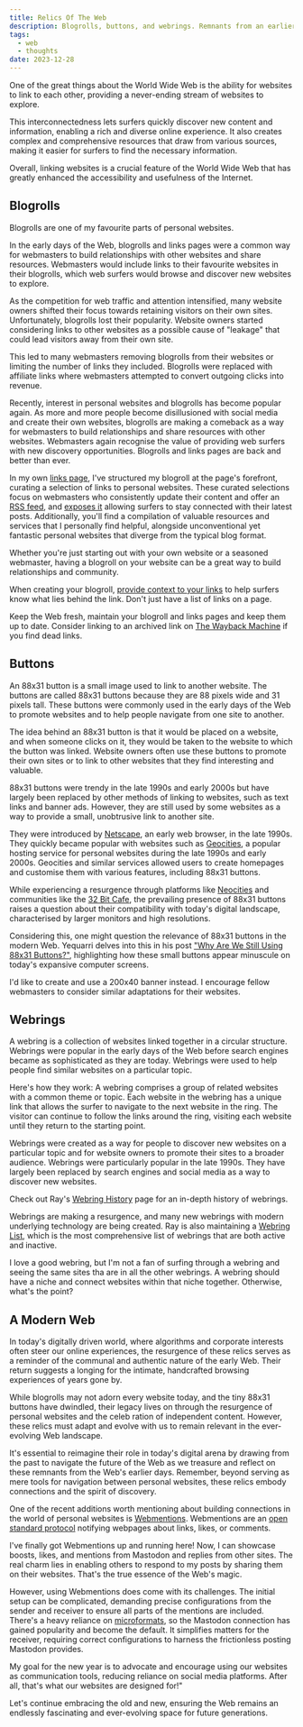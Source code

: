 ```yaml
---
title: Relics Of The Web
description: Blogrolls, buttons, and webrings. Remnants from an earlier Internet era. How do they function in today’s digital landscape?
tags:
  - web
  - thoughts
date: 2023-12-28
---
```


One of the great things about the World Wide Web is the ability for websites to link to each other, providing a never-ending stream of websites to explore. 

This interconnectedness lets surfers quickly discover new content and information, enabling a rich and diverse online experience. It also creates complex and comprehensive resources that draw from various sources, making it easier for surfers to find the necessary information.

Overall, linking websites is a crucial feature of the World Wide Web that has greatly enhanced the accessibility and usefulness of the Internet.

## Blogrolls

Blogrolls are one of my favourite parts of personal websites. 

In the early days of the Web, blogrolls and links pages were a common way for webmasters to build relationships with other websites and share resources. Webmasters would include links to their favourite websites in their blogrolls, which web surfers would browse and discover new websites to explore.

As the competition for web traffic and attention intensified, many website owners shifted their focus towards retaining visitors on their own sites. Unfortunately, blogrolls lost their popularity. Website owners started considering links to other websites as a possible cause of "leakage" that could lead visitors away from their own site.

This led to many webmasters removing blogrolls from their websites or limiting the number of links they included. Blogrolls were replaced with affiliate links where webmasters attempted to convert outgoing clicks into revenue.

Recently, interest in personal websites and blogrolls has become popular again. As more and more people become disillusioned with social media and create their own websites, blogrolls are making a comeback as a way for webmasters to build relationships and share resources with other websites. Webmasters again recognise the value of providing web surfers with new discovery opportunities. Blogrolls and links pages are back and better than ever.

In my own [links page](/links/), I've structured my blogroll at the page's forefront, curating a selection of links to personal websites. These curated selections focus on webmasters who consistently update their content and offer an [RSS feed](/feeds/), and [exposes it](https://rknight.me/please-expose-your-rss/) allowing surfers to stay connected with their latest posts. Additionally, you'll find a compilation of valuable resources and services that I personally find helpful, alongside unconventional yet fantastic personal websites that diverge from the typical blog format.

Whether you're just starting out with your own website or a seasoned webmaster, having a blogroll on your website can be a great way to build relationships and community. 

When creating your blogroll, [provide context to your links](https://flamedfury.com/posts/the-art-of-hyperlinking/) to help surfers know what lies behind the link. Don't just have a list of links on a page.

Keep the Web fresh, maintain your blogroll and links pages and keep them up to date. Consider linking to an archived link on [The Wayback Machine](http://web.archive.org/) if you find dead links. 

## Buttons

An 88x31 button is a small image used to link to another website. The buttons are called 88x31 buttons because they are 88 pixels wide and 31 pixels tall. These buttons were commonly used in the early days of the Web to promote websites and to help people navigate from one site to another.

The idea behind an 88x31 button is that it would be placed on a  website, and when someone clicks on it, they would be taken to the website to which the button was linked. Website owners often use these buttons to promote their own sites or to link to other websites that they find interesting and valuable.

88x31 buttons were trendy in the late 1990s and early 2000s but have largely been replaced by other methods of linking to websites, such as text links and banner ads. However, they are still used by some websites as a way to provide a small, unobtrusive link to another site.

They were introduced by [Netscape](https://web.archive.org/web/19961026040131/http://www3.netscape.com/comprod/mirror/netscape_now_program.html), an early web browser, in the late 1990s. They quickly became popular with websites such as [Geocities](https://thehistoryoftheweb.com/an-ode-to-geocities/), a popular hosting service for personal websites during the late 1990s and early 2000s. Geocities and similar services allowed users to create homepages and customise them with various features, including 88x31 buttons.

While experiencing a resurgence through platforms like [Neocities](https://neocities.org) and communities like the [32 Bit Cafe](https://32bit.cafe/), the prevailing presence of 88x31 buttons raises a question about their compatibility with today's digital landscape, characterised by larger monitors and high resolutions.

Considering this, one might question the relevance of 88x31 buttons in the modern Web. Yequarri delves into this in his post ["Why Are We Still Using 88x31 Buttons?"](https://yequari.com/blog/2023/10/no-more-88x31-buttons/), highlighting how these small buttons appear minuscule on today's expansive computer screens.

I'd like to create and use a 200x40 banner instead. I encourage fellow webmasters to consider similar adaptations for their websites.

## Webrings

A webring is a collection of websites linked together in a circular structure. Webrings were popular in the early days of the Web before search engines became as sophisticated as they are today. Webrings were used to help people find similar websites on a particular topic.

Here's how they work: A webring comprises a group of related websites with a common theme or topic. Each website in the webring has a unique link that allows the surfer to navigate to the next website in the ring. The visitor can continue to follow the links around the ring, visiting each website until they return to the starting point.

Webrings were created as a way for people to discover new websites on a particular topic and for website owners to promote their sites to a  broader audience. Webrings were particularly popular in the late 1990s. They have largely been replaced by search engines and social media as a  way to discover new websites.

Check out Ray's [Webring History](https://brisray.com/web/webring-history.htm) page for an in-depth history of webrings.

Webrings are making a resurgence, and many new webrings with modern underlying technology are being created. Ray is also maintaining a [Webring List](https://brisray.com/web/webring-list.htm), which is the most comprehensive list of webrings that are both active and inactive. 

I love a good webring, but I'm not a fan of surfing through a webring and seeing the same sites tha are in all the other webrings. A webring should have a niche and connect websites within that niche together. Otherwise, what's the point? 

## A Modern Web

In today's digitally driven world, where algorithms and corporate interests often steer our online experiences, the resurgence of these relics serves as a reminder of the communal and authentic nature of the early Web. Their return suggests a longing for the intimate, handcrafted browsing experiences of years gone by.

While blogrolls may not adorn every website today, and the tiny 88x31 buttons have dwindled, their legacy lives on through the resurgence of personal websites and the celeb ration of independent content. However, these relics must adapt and evolve with us to remain relevant in the ever-evolving Web landscape.

It's essential to reimagine their role in today's digital arena by drawing from the past to navigate the future of the Web as we treasure and reflect on these remnants from the Web's earlier days. Remember, beyond serving as mere tools for navigation between personal websites, these relics embody connections and the spirit of discovery.

One of the recent additions worth mentioning about building connections in the world of personal websites is [Webmentions](https://alistapart.com/article/webmentions-enabling-better-communication-on-the-internet/). Webmentions are an [open standard protocol](https://www.w3.org/TR/webmention/) notifying webpages about links, likes, or comments.

I've finally got Webmentions up and running here! Now, I can showcase boosts, likes, and mentions from Mastodon and replies from other sites. The real charm lies in enabling others to respond to my posts by sharing them on their websites. That's the true essence of the Web's magic.

However, using Webmentions does come with its challenges. The initial setup can be complicated, demanding precise configurations from the sender and receiver to ensure all parts of the mentions are included. There's a heavy reliance on [microformats](http://microformats.org/wiki/webmention), so the Mastodon connection has gained popularity and become the default. It simplifies matters for the receiver, requiring correct configurations to harness the frictionless posting Mastodon provides.

My goal for the new year is to advocate and encourage using our websites as communication tools, reducing reliance on social media platforms. After all, that's what our websites are designed for!"

Let's continue embracing the old and new, ensuring the Web remains an endlessly fascinating and ever-evolving space for future generations.